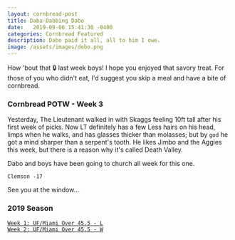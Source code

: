 ```yaml
---
layout: cornbread-post
title: Daba-Dabbing Dabo
date:   2019-09-06 15:41:30 -0400
categories: Cornbread Featured
description: Dabo paid it all, all to him I owe.
image: /assets/images/debo.png
---
```

How 'bout that 🔒 last week boys! I hope you enjoyed that savory treat. For those of you who didn't eat, I'd suggest you skip a meal and have a bite of cornbread.

### Cornbread POTW - Week 3

Yesterday, The Lieutenant walked in with Skaggs feeling 10ft tall after his first week of picks. Now LT definitely has a few Less hairs on his head, limps when he walks, and has glasses thicker than molasses; but by `god` he got a mind sharper than a serpent's tooth. He likes Jimbo and the Aggies this week, but there is a reason why it's called Death Valley.

Dabo and boys have been going to church all week for this one.

`Clemson -17`

See you at the window...

### 2019 Season
[`Week 1: UF/Miami Over 45.5 - L`](/cornbread-potw-week1)  
[`Week 2: UF/Miami Over 45.5 - W`](/cornbread-potw-week2)
